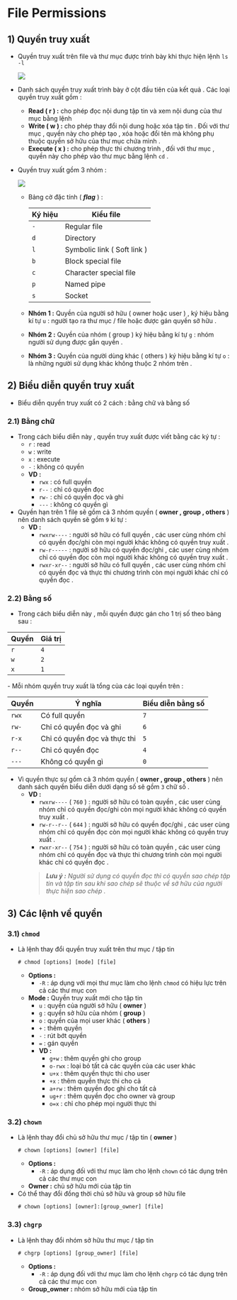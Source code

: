 # File Permissions
## **1) Quyền truy xuất**
- Quyền truy xuất trên file và thư mục được trình bày khi thực hiện lệnh `ls -l`

    <img src=https://i.imgur.com/MudtSDu.png>

- Danh sách quyền truy xuất trình bày ở cột đầu tiên của kết quả . Các loại quyền truy xuất gồm :
    - **Read ( r ) :** cho phép đọc nội dung tập tin và xem nội dung của thư mục bằng lệnh
    - **Write ( w ) :** cho phép thay đổi nội dung hoặc xóa tập tin . Đối với thư mục , quyền này cho phép tạo , xóa hoặc đổi tên mà không phụ thuộc quyền sở hữu của thư mục chứa mình .
    - **Execute ( x ) :** cho phép thực thi chương trình , đối với thư mục , quyền này cho phép vào thư mục bằng lệnh `cd` .
- Quyền truy xuất gồm 3 nhóm :

    <img src=https://i.imgur.com/9k9Pv64.png>

    
    - Bảng cờ đặc tính ( ***flag*** ) :

        | Ký hiệu | Kiểu file |
        |---------|-----------|
        | `-` | Regular file |
        | `d` | Directory |
        | `l` | Symbolic link ( Soft link ) |
        | `b` | Block special file |
        | `c` | Character special file |
        | `p` | Named pipe |
        | `s` | Socket |

    - **Nhóm 1 :** Quyền của người sở hữu ( owner hoặc user ) , ký hiệu bằng kí tự `u` : người tạo ra thư mục / file hoặc được gán quyền sở hữu .
    - **Nhóm 2 :** Quyền của nhóm ( group ) ký hiệu bằng kí tự `g` : nhóm người sử dụng được gắn quyền .
    - **Nhóm 3 :** Quyền của người dùng khác ( others ) ký hiệu bằng kí tự `o` : là những người sử dụng khác không thuộc 2 nhóm trên . 
## **2) Biểu diễn quyền truy xuất**
- Biểu diễn quyền truy xuất có 2 cách : bằng chữ và bằng số
### **2.1) Bằng chữ**
- Trong cách biểu diễn này , quyền truy xuất được viết bằng các ký tự :
    - `r` : read
    - `w` : write
    - `x` : execute
    - `-` : không có quyền
    - **VD :**
        - `rwx` : có full quyền
        - `r--` : chỉ có quyền đọc
        - `rw-` : chỉ có quyền đọc và ghi
        - `---` : không có quyền gì
- Quyền hạn trên 1 file sẽ gồm cả 3 nhóm quyền ( **owner , group , others** ) nên danh sách quyền sẽ gồm `9` kí tự :
    - **VD :**
        - `rwxrw----` : người sở hữu có full quyền , các user cùng nhóm chỉ có quyền đọc/ghi còn mọi người khác không có quyền truy xuất .
        - `rw-r-----` : người sở hữu có quyền đọc/ghi , các user cùng nhóm chỉ có quyền đọc còn mọi người khác không có quyền truy xuất .
        - `rwxr-xr--` : người sở hữu có full quyền , các user cùng nhóm chỉ có quyền đọc và thực thi chương trình còn mọi người khác chỉ có quyền đọc .
### **2.2) Bằng số**
- Trong cách biểu diễn này , mỗi quyền được gán cho 1 trị số theo bảng sau : 
<center>

| Quyền | Giá trị |
|-------|---------|
| `r` | `4` |
| `w` | `2` |
| `x` | `1` |

</center>
- Mỗi nhóm quyền truy xuất là tổng của các loại quyền trên :

| Quyền | Ý nghĩa | Biểu diễn bằng số |
|-------|---------|-------------------|
| `rwx` | Có full quyền | `7` |
| `rw-` | Chỉ có quyền đọc và ghi | `6` |
| `r-x` | Chỉ có quyền đọc và thực thi | `5` |
| `r--` | Chỉ có quyền đọc | `4` |
| `---` | Không có quyền gì | `0` |

- Vì quyền thực sự gồm cả 3 nhóm quyền ( **owner , group , others** ) nên danh sách quyền biểu diễn dưới dạng số sẽ gồm `3` chữ số .
    - **VD :** 
        - `rwxrw----` ( `760` ) : người sở hữu có toàn quyền , các user cùng nhóm chỉ có quyền đọc/ghi còn mọi người khác không có quyền truy xuất .
        - `rw-r--r--` ( `644` ) : người sở hữu có quyền đọc/ghi , các user cùng nhóm chỉ có quyền đọc còn mọi người khác không có quyền truy xuất .
        - `rwxr-xr--` ( `754` ) : người sở hữu có toàn quyền , các user cùng nhóm chỉ có quyền đọc và thực thi chương trình còn mọi người khác chỉ có quyền đọc .
        > ***Lưu ý :** Người sử dụng có quyền đọc thì có quyền sao chép tập tin và tập tin sau khi sao chép sẽ thuộc về sở hữu của người thực hiện sao chép .*
## **3) Các lệnh về quyền**
### **3.1) `chmod`**
- Là lệnh thay đổi quyền truy xuất trên thư mục / tập tin
    ```
    # chmod [options] [mode] [file]
    ```
    - **Options :**
        - `-R` : áp dụng với mọi thư mục làm cho lệnh `chmod` có hiệu lực trên cả các thư mục con
    - **Mode :** Quyền truy xuất mới cho tập tin
        - `u` : quyền của người sở hữu ( **owner** )
        - `g` : quyền sở hữu của nhóm ( **group** )
        - `o` : quyền của mọi user khác ( **others** )
        - `+` : thêm quyền
        - `-` : rút bớt quyền
        - `=` : gán quyền
        - **VD :** 
            - `g+w` : thêm quyền ghi cho group
            - `o-rwx` : loại bỏ tất cả các quyền của các user khác
            - `u+x` : thêm quyền thực thi cho user
            - `+x` : thêm quyền thực thi cho cả
            - `a+rw` : thêm quyền đọc ghi cho tất cả
            - `ug+r` : thêm quyền đọc cho owner và group
            - `o=x` : chỉ cho phép mọi người thực thi
### **3.2) `chown`**
- Là lệnh thay đổi chủ sở hữu thư mục / tập tin ( **owner** )
    ```
    # chown [options] [owner] [file]
    ```
    - **Options :**
        - `-R` : áp dụng đối với thư mục làm cho lệnh `chown` có tác dụng trên cả các thư mục con
    - **Owner :** chủ sở hữu mới của tập tin
- Có thể thay đổi đồng thời chủ sở hữu và group sở hữu file
    ```
    # chown [options] [owner]:[group_owner] [file]
    ```

### **3.3) `chgrp`**
- Là lệnh thay đổi nhóm sở hữu thư mục / tập tin
    ```
    # chgrp [options] [group_owner] [file]
    ```
    - **Options :**
        - `-R` : áp dụng đối với thư mục làm cho lệnh `chgrp` có tác dụng trên cả các thư mục con
    - **Group_owner :** nhóm sở hữu mới của tập tin